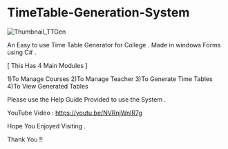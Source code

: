 # TimeTable-Generation-System

![Thumbnail_TTGen](https://user-images.githubusercontent.com/63893110/131569802-07e2ef19-c9b4-40f9-bd6c-5ca3a6507ac1.png)

An Easy to use Time Table Generator for College .
Made in windows Forms using C# .

[ This Has 4 Main Modules ]

1)To Manage Courses
2)To Manage Teacher
3)To Generate Time Tables
4)To View Generated Tables

Please use the Help Guide Provided to use the System .

YouTube Video : https://youtu.be/NVRnjWnlR7g 

Hope You Enjoyed Visiting .

Thank You !!
